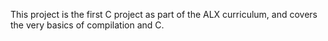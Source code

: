 This project is the first C project as part of the ALX curriculum, and covers the very basics of compilation and C.

